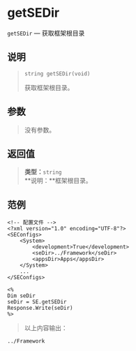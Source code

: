 getSEDir
========
`getSEDir` &mdash; 获取框架根目录

说明
----
>     string getSEDir(void)
> 获取框架根目录。

参数
----
> 没有参数。

返回值
------
> **类型：**`string`  
> **说明：**框架根目录。

范例
----
>
    <!-- 配置文件 -->
    <?xml version="1.0" encoding="UTF-8"?>
    <SEConfigs>
        <System>
            <development>True</development>
            <seDir>../Framework</seDir>
            <appsDir>Apps</appsDir>
        </System>
        ...
    </SEConfigs>
>>
>
    <% 
    Dim seDir
    seDir = SE.getSEDir
    Response.Write(seDir)
    %>
> 以上内容输出：
>
    ../Framework